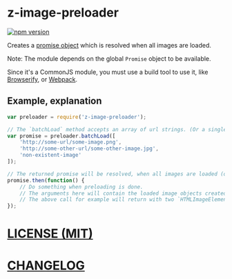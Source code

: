 # z-image-preloader
[![npm version](https://badge.fury.io/js/z-image-preloader.svg)](http://badge.fury.io/js/z-image-preloader)

Creates a [promise object](https://promisesaplus.com/) which is resolved when
all images are loaded.

Note: The module depends on the global `Promise` object to be available.

Since it's a CommonJS module, you must use a build tool to use it, like [Browserify](http://browserify.org/), or [Webpack](http://webpack.github.io/).

## Example, explanation

```js
var preloader = require('z-image-preloader');

// The `batchLoad` method accepts an array of url strings. (Or a single url.)
var promise = preloader.batchLoad([
    'http://some-url/some-image.png',
    'http://some-other-url/some-other-image.jpg',
    'non-existent-image'
]);

// The returned promise will be resolved, when all images are loaded (or failed to load)
promise.then(function() {
    // Do something when preloading is done.
    // The arguments here will contain the loaded image objects created by `document.createElement('img')` and possible Error objects.
    // The above call for example will return with two `HTMLImageElement` and an `Error`.
});
```

# [LICENSE (MIT)](LICENSE)

# [CHANGELOG](CHANGELOG.md)
